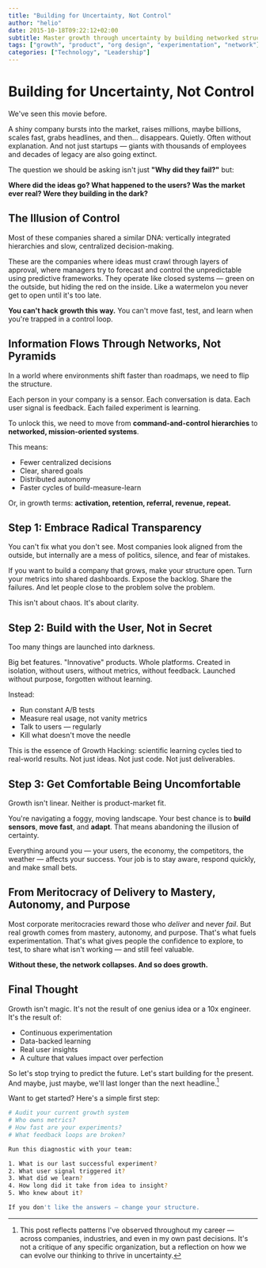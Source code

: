 ```yaml
---
title: "Building for Uncertainty, Not Control"
author: "helio"
date: 2015-10-18T09:22:12+02:00
subtitle: Master growth through uncertainty by building networked structures and scientific experimentation—moving from control-based planning to adaptive systems that thrive in unpredictable environments
tags: ["growth", "product", "org design", "experimentation", "network"]
categories: ["Technology", "Leadership"]
---
```


# Building for Uncertainty, Not Control

We've seen this movie before.

A shiny company bursts into the market, raises millions, maybe billions, scales fast, grabs headlines, and then… disappears. Quietly. Often without explanation. And not just startups — giants with thousands of employees and decades of legacy are also going extinct.

The question we should be asking isn't just **"Why did they fail?"** but:

**Where did the ideas go?
What happened to the users?
Was the market ever real?
Were they building in the dark?**

## The Illusion of Control

Most of these companies shared a similar DNA: vertically integrated hierarchies and slow, centralized decision-making.

These are the companies where ideas must crawl through layers of approval, where managers try to forecast and control the unpredictable using predictive frameworks. They operate like closed systems — green on the outside, but hiding the red on the inside. Like a watermelon you never get to open until it's too late.

**You can't hack growth this way.**
You can't move fast, test, and learn when you're trapped in a control loop.

## Information Flows Through Networks, Not Pyramids

In a world where environments shift faster than roadmaps, we need to flip the structure.

Each person in your company is a sensor.
Each conversation is data.
Each user signal is feedback.
Each failed experiment is learning.

To unlock this, we need to move from **command-and-control hierarchies** to **networked, mission-oriented systems**.

This means:

- Fewer centralized decisions
- Clear, shared goals
- Distributed autonomy
- Faster cycles of build-measure-learn

Or, in growth terms: **activation, retention, referral, revenue, repeat.**

## Step 1: Embrace Radical Transparency

You can't fix what you don't see. Most companies look aligned from the outside, but internally are a mess of politics, silence, and fear of mistakes.

If you want to build a company that grows, make your structure open. Turn your metrics into shared dashboards. Expose the backlog. Share the failures. And let people close to the problem solve the problem.

This isn't about chaos. It's about clarity.

## Step 2: Build with the User, Not in Secret

Too many things are launched into darkness.

Big bet features. "Innovative" products. Whole platforms. Created in isolation, without users, without metrics, without feedback.
Launched without purpose, forgotten without learning.

Instead:

- Run constant A/B tests
- Measure real usage, not vanity metrics
- Talk to users — regularly
- Kill what doesn't move the needle

This is the essence of Growth Hacking: scientific learning cycles tied to real-world results. Not just ideas. Not just code. Not just deliverables.

## Step 3: Get Comfortable Being Uncomfortable

Growth isn't linear. Neither is product-market fit.

You're navigating a foggy, moving landscape. Your best chance is to **build sensors**, **move fast**, and **adapt**. That means abandoning the illusion of certainty.

Everything around you — your users, the economy, the competitors, the weather — affects your success. Your job is to stay aware, respond quickly, and make small bets.

## From Meritocracy of Delivery to Mastery, Autonomy, and Purpose

Most corporate meritocracies reward those who _deliver_ and never _fail_.
But real growth comes from mastery, autonomy, and purpose. That's what fuels experimentation. That's what gives people the confidence to explore, to test, to share what isn't working — and still feel valuable.

**Without these, the network collapses. And so does growth.**

## Final Thought

Growth isn't magic. It's not the result of one genius idea or a 10x engineer. It's the result of:

- Continuous experimentation
- Data-backed learning
- Real user insights
- A culture that values impact over perfection

So let's stop trying to predict the future.
Let's start building for the present.
And maybe, just maybe, we'll last longer than the next headline.[^1]

Want to get started? Here's a simple first step:

```bash
# Audit your current growth system
# Who owns metrics?
# How fast are your experiments?
# What feedback loops are broken?

Run this diagnostic with your team:

1. What is our last successful experiment?
2. What user signal triggered it?
3. What did we learn?
4. How long did it take from idea to insight?
5. Who knew about it?

If you don't like the answers — change your structure.
```

[^1]: This post reflects patterns I've observed throughout my career — across companies, industries, and even in my own past decisions. It's not a critique of any specific organization, but a reflection on how we can evolve our thinking to thrive in uncertainty.
